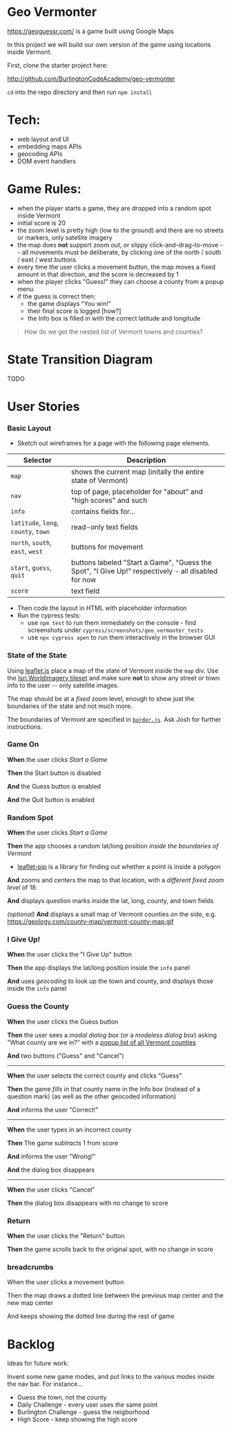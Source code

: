 # Geo Vermonter

<https://geoguessr.com/> is a game built using Google Maps

In this project we will build our own version of the game using locations inside Vermont.

First, clone the starter project here: 

  http://github.com/BurlingtonCodeAcademy/geo-vermonter

`cd` into the repo directory and then run `npm install`

# Tech:

* web layout and UI
* embedding maps APIs
* geocoding APIs
* DOM event handlers

# Game Rules:

* when the player starts a game, they are dropped into a random spot inside Vermont
* initial score is 20
* the zoom level is pretty high (low to the ground) and there are no streets or markers, only satellite imagery
* the map does **not** support zoom out, or slippy click-and-drag-to-move -- all movements must be deliberate, by clicking one of the north / south / east / west buttons
* every time the user clicks a movement button, the map moves a fixed amount in that direction, and the score is decreased by 1
* when the player clicks "Guess!" they can choose a county from a popup menu
* if the guess is correct then:
  * the game displays "You win!" 
  * their final score is logged [how?] 
  * the Info box is filled in with the correct latitude and longitude
   
> How do we get the nested list of Vermont towns and counties?

# State Transition Diagram

TODO
 
# User Stories

<!--box-->
### Basic Layout

* Sketch out wireframes for a page with the following page elements. 

|Selector|Description|
|---|---|
|`map`| shows the current map (initally the entire state of Vermont) |
|`nav`| top of page, placeholder for "about" and "high scores" and such |
|`info`| contains fields for... |
|  `latitude`, `long`, `county`, `town` | read-only text fields |
| `north`, `south`, `east`, `west` | buttons for movement |
|`start`, `guess`, `quit` | buttons labeled "Start a Game", "Guess the Spot", "I Give Up!" respectively - all disabled for now |
|`score`| text field |

* Then code the layout in HTML with placeholder information
* Run the cypress tests:
  * use `npm test` to run them immediately on the console - find screenshots under `cypress/screenshots/geo_vermonter_tests`
  * use `npx cypress open` to run them interactively in the browser GUI

<!--/box-->


<!--box-->
### State of the State

Using [leaflet.js](#TODO) place a map of the state of Vermont inside the `map` div. Use the [Isri.WorldImagery tileset](https://leaflet-extras.github.io/leaflet-providers/preview/) and make sure **not** to show any street or town info to the user -- only satellite images.

The map should be at a *fixed* zoom level, enough to show just the boundaries of the state and not much more.

The boundaries of Vermont are specified in [`border.js`](https://github.com/BurlingtonCodeAcademy/geo-vermonter/blob/master/border.js). Ask Josh for further instructions.

<!--/box-->

<!--box-->
### Game On

**When** the user clicks *Start a Game*

**Then** the Start button is disabled

**And** the Guess button is enabled

**And** the Quit button is enabled

<!--/box-->


<!--box-->
### Random Spot

**When** the user clicks *Start a Game*

**Then** the app chooses a random lat/long position *inside the boundaries of Vermont* 

  * [leaflet-pip](https://github.com/mapbox/leaflet-pip) is a library for finding out whether a point is inside a polygon

**And** zooms and centers the map to that location, with a *different fixed zoom level* of 18

**And** displays question marks inside the lat, long, county, and town fields

*(optional)* **And** displays a small map of Vermont counties on the side, e.g. https://geology.com/county-map/vermont-county-map.gif

<!--/box-->

<!--box-->
### I Give Up!

**When** the user clicks the "I Give Up" button

**Then** the app displays the lat/long position inside the `info` panel

**And** uses *geocoding* to look up the town and county, and displays those inside the `info` panel

<!--/box-->

<!--box-->
### Guess the County

**When** the user clicks the Guess button

**Then** the user sees a *modal dialog box* (or a *modeless dialog box*) asking "What county are we in?" with a [popup list of all Vermont counties](https://en.wikipedia.org/wiki/List_of_counties_in_Vermont)

**And** two buttons ("Guess" and "Cancel")

<hr>

**When** the user selects the correct county and clicks "Guess"

**Then** the game *fills in* that county name in the Info box (instead of a question mark) (as well as the other geocoded information)

**And** informs the user "Correct!"

<hr>

**When** the user types in an incorrect county 

**Then** The game *subtracts* 1 from score

**And** informs the user "Wrong!"

**And** the dialog box disappears

<hr>

**When** the user clicks "Cancel"

**Then** the dialog box disappears with no change to score

<!--/box-->

<!--box-->
### Return

**When** the user clicks the "Return" button

**Then** the game scrolls back to the original spot, with no change in score

<!--/box-->

<!--box-->
### breadcrumbs

When the user clicks a movement button

Then the map draws a dotted line between the previous map center and the new map center

And keeps showing the dotted line during the rest of game
<!--/box-->

# Backlog

Ideas for future work:

Invent some new game modes, and put links to the various modes inside the nav bar. For instance...

  * Guess the town, not the county
  * Daily Challenge - every user uses the same point
  * Burlington Challenge - guess the neigborhood
  * High Score - keep showing the high score

